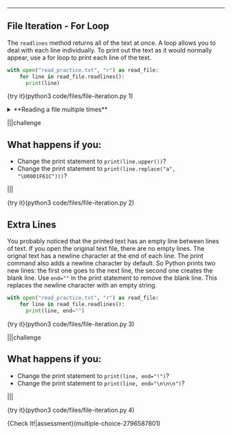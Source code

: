 ----------

## File Iteration - For Loop

The `readlines` method returns all of the text at once. A loop allows you to deal with each line individually. To print out the text as it would normally appear, use a for loop to print each line of the text.

```python
with open("read_practice.txt", "r") as read_file:
    for line in read_file.readlines():
      print(line)
```

{try it}(python3 code/files/file-iteration.py 1)

<details><summary>**Reading a file multiple times**</summary>When Python reaches the end of a file with `readlines`, it will not start back at the beginning until you close the file and then reopen it.</details>

|||challenge
## What happens if you:
* Change the print statement to `print(line.upper())`?
* Change the print statement to `print(line.replace("a", "\U0001F61C")))`?

|||

{try it}(python3 code/files/file-iteration.py 2)

## Extra Lines

You probably noticed that the printed text has an empty line between lines of text. If you open the original text file, there are no empty lines. The orignal text has a newline character at the end of each line. The print command also adds a newline character by default. So Python prints two new lines: the first one goes to the next line, the second one creates the blank line. Use `end=""` in the print statement to remove the blank line. This replaces the newline character with an empty string.

```python
with open("read_practice.txt", "r") as read_file:
    for line in read_file.readlines():
      print(line, end="")
```

{try it}(python3 code/files/file-iteration.py 3)

|||challenge
## What happens if you:
* Change the print statement to `print(line, end="!")`?
* Change the print statement to `print(line, end="\n\n\n")`?

|||

{try it}(python3 code/files/file-iteration.py 4)

{Check It!|assessment}(multiple-choice-2796587801)